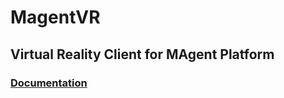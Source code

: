 # MagentVR
## Virtual Reality Client for MAgent Platform
### [Documentation](https://github.com/wumengyangok/MagentVR/blob/master/Doc.pdf)
